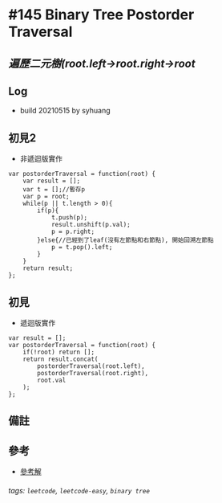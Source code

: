 # \#145 Binary Tree Postorder Traversal
## *遍歷二元樹(root.left->root.right->root*
## Log
 - build 20210515 by syhuang

## 初見2
 - 非遞迴版實作
```javascript=
var postorderTraversal = function(root) {
    var result = [];
    var t = [];//暫存p
    var p = root;
    while(p || t.length > 0){
        if(p){
            t.push(p);
            result.unshift(p.val);
            p = p.right;
        }else{//已經到了leaf(沒有左節點和右節點), 開始回溯左節點
            p = t.pop().left;
        }
    }
    return result;
};
```
## 初見
 - 遞迴版實作
```javascript=
var result = [];
var postorderTraversal = function(root) {
    if(!root) return [];
    return result.concat(
        postorderTraversal(root.left),
        postorderTraversal(root.right),
        root.val
    );
};
```
## 備註
## 參考
 - [參考解](https://leetcode.com/problems/binary-tree-postorder-traversal/discuss/45551/Preorder-Inorder-and-Postorder-Iteratively-Summarization)
###### tags: `leetcode`, `leetcode-easy`, `binary tree`